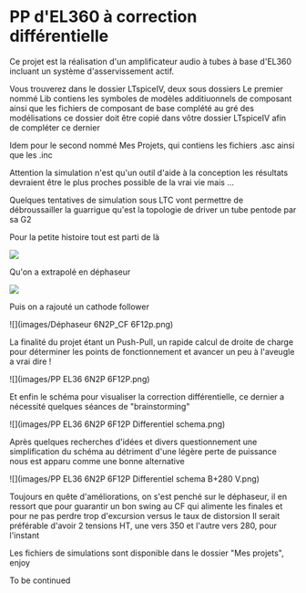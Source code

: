 PP d'EL360 à correction différentielle
======================================

Ce projet est la réalisation d'un amplificateur audio à tubes à base d'EL360
incluant un système d'asservissement actif.

Vous trouverez dans le dossier LTspiceIV, deux sous dossiers
Le premier nommé Lib contiens les symboles de modèles additiuonnels de composant
ainsi que les fichiers de composant de base complété au gré des modélisations
ce dossier doit être copié dans vôtre dossier LTspiceIV afin de compléter
ce dernier

Idem pour le second nommé Mes Projets, qui contiens les fichiers .asc 
ainsi que les .inc  

Attention la simulation n'est qu'un outil d'aide à la conception
les résultats devraient être le plus proches possible de la vrai vie
mais ...

Quelques tentatives de simulation sous LTC vont permettre de débroussailler 
la guarrigue qu'est la topologie de driver un tube pentode par sa G2

Pour la petite histoire tout est parti de là

![](images/Préampli_6F12P.png)

Qu'on a extrapolé en déphaseur

![](images/Déphaseur_6F12P.png)

Puis on a rajouté un cathode follower

![](images/Déphaseur 6N2P_CF 6F12p.png)

La finalité du projet étant un Push-Pull, un rapide calcul de droite de charge 
pour déterminer les points de fonctionnement et avancer un peu à l'aveugle 
a vrai dire !

![](images/PP EL36 6N2P 6F12P.png)

Et enfin le schéma pour visualiser la correction différentielle,
ce dernier a nécessité quelques séances de "brainstorming"

![](images/PP EL36 6N2P 6F12P Differentiel schema.png)

Après quelques recherches d'idées et divers questionnement une simplification
du schéma au détriment d'une légère perte de puissance nous est apparu
comme une bonne alternative 

![](images/PP EL36 6N2P 6F12P Differentiel schema B+280 V.png)

Toujours en quête d'améliorations, on s'est penché sur le déphaseur, il en 
ressort que pour guarantir un bon swing au CF qui alimente les finales
et pour ne pas perdre trop d'excursion versus le taux de distorsion 
Il serait préférable d'avoir 2 tensions HT, une vers 350 et l'autre 
vers 280, pour l'instant 

Les fichiers de simulations sont disponible dans le dossier "Mes projets", enjoy

To be continued

